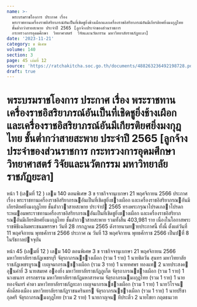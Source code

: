 ```yaml
---
name: >-
  พระบรมราชโองการ ประกาศ เรื่อง
  พระราชทานเครื่องราชอิสริยาภรณ์อันเป็นที่เชิดชูยิ่งช้างเผือกและเครื่องราชอิสริยาภรณ์อันมีเกียรติยศยิ่งมงกุฎไทย
  ชั้นต่ำกว่าสายสะพาย ประจำปี 2565 [ลูกจ้างประจำของส่วนราชการ
  กระทรวงการอุดมศึกษา  วิทยาศาสตร์  วิจัยและนวัตกรรม มหาวิทยาลัยราชภัฏยะลา]
date: '2023-11-21'
category: ข พิเศษ
volume: 140
section: 3
page: 45 เล่มที่ 12
source: 'https://ratchakitcha.soc.go.th/documents/488263236492198728.pdf'
draft: true
---
```


# พระบรมราชโองการ ประกาศ เรื่อง พระราชทานเครื่องราชอิสริยาภรณ์อันเป็นที่เชิดชูยิ่งช้างเผือกและเครื่องราชอิสริยาภรณ์อันมีเกียรติยศยิ่งมงกุฎไทย ชั้นต่ำกว่าสายสะพาย ประจำปี 2565 [ลูกจ้างประจำของส่วนราชการ กระทรวงการอุดมศึกษา  วิทยาศาสตร์  วิจัยและนวัตกรรม มหาวิทยาลัยราชภัฏยะลา]

หน้า 1 (เลมที่ 12 ) เลม 140 ตอนพิเศษ 3 ข ราชกิจจานุเบกษา 21 พฤศจิกายน 2566 ประกาศ เรื่อง พระราชทานเครื่องราชอิสริยาภรณอันเป็นที่เชิดชูยิ่งชางเผือก และเครื่องราชอิสริยาภรณอันมีเกียรติยศยิ่งมงกุฎไทย ชั้นต่ํากวาสายสะพาย ประจําป 2565 ทรงพระกรุณาโปรดเกลาโปรดกระหมอมพระราชทานเครื่องราชอิสริยาภรณอันเป็นที่เชิดชูยิ่งชางเผือก และเครื่องราชอิสริยาภรณอันมีเกียรติยศยิ่งมงกุฎไทย ชั้นต่ํากวาสายสะพาย รวมทั้งสิ้น 403,981 ราย เนื่องในโอกาสพระราชพิธีเฉลิมพระชนมพรรษา วันที่ 28 กรกฎาคม 2565 ดังรายนามทายประกาศนี้ ทั้งนี้ ตั้งแต่วันที่ 11 พฤศจิกายน พุทธศักราช 2566 ประกาศ ณ วันที่ 13 พฤศจิกายน พุทธศักราช 2566 เป็นปที่ 8 ในรัชกาลปจจุบัน

หน้า 45 (เลมที่ 12 ) เลม 140 ตอนพิเศษ 3 ข ราชกิจจานุเบกษา 21 พฤศจิกายน 2566 มหาวิทยาลัยราชภัฏเพชรบุรี จัตุรถาภรณชางเผือก (รวม 1 ราย) 1 นายชิตวัน สุนทร มหาวิทยาลัยราชภัฏเพชรบูรณ เบญจมาภรณชางเผือก (รวม 3 ราย) 1 นายทศพร ทองแท 2 นายประสงค อุนคํายี่ 3 นายสมยศ อองยิ่ง มหาวิทยาลัยราชภัฏภูเก็ต จัตุรถาภรณชางเผือก (รวม 1 ราย) 1 นางธนกร อรรถธรรม มหาวิทยาลัยราชภัฏมหาสารคาม จัตุรถาภรณมงกุฎไทย (รวม 1 ราย) 1 นายทองจันทร์ คําตา มหาวิทยาลัยราชภัฏยะลา เบญจมาภรณชางเผือก (รวม 1 ราย) 1 นายวิโรจน ศักดิ์สองเมือง มหาวิทยาลัยราชภัฏราชนครินทร จัตุรถาภรณชางเผือก (รวม 1 ราย) 1 นายปรีชา กุลศรี จัตุรถาภรณมงกุฎไทย (รวม 2 ราย) 1 นายกาญจน ทีประติ้ว 2 นายไชยา กฤตธนเวท
